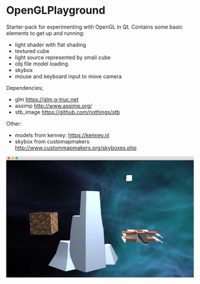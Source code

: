 # OpenGLPlayground

Starter-pack for experimenting with OpenGL in Qt. Contains some basic elements to get up and running:
+ light shader with flat shading
+ textured cube
+ light source represented by small cube
+ obj file model loading.
+ skybox
+ mouse and keyboard input to move camera

Dependencies;
+ glm https://glm.g-truc.net
+ assimp http://www.assimp.org/
+ stb_image https://github.com/nothings/stb

Other:
+ models from kenney: https://kenney.nl
+ skybox from customapmakers http://www.custommapmakers.org/skyboxes.php

![Screen shots](https://github.com/GunnarKarlsson/OpenGLplayground/raw/master/ss1.png)
